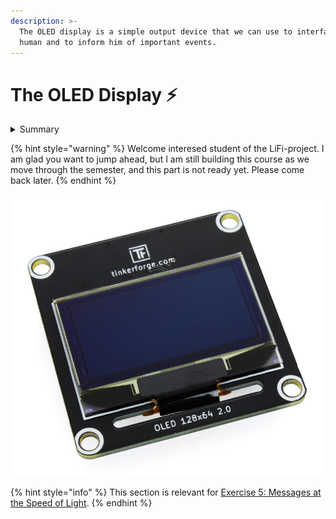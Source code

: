 ```yaml
---
description: >-
  The OLED display is a simple output device that we can use to interface with a
  human and to inform him of important events.
---
```


# The OLED Display ⚡

<details>

<summary>Summary</summary>

You find the code examples in the [LiFi-code GitHub repository](https://github.com/winf-hsos/LiFi-code) in [`devices/oled_display.py`](https://github.com/winf-hsos/LiFi-code/blob/main/devices/oled\_display.py).

</details>

{% hint style="warning" %}
Welcome interesed student of the LiFi-project. I am glad you want to jump ahead, but I am still building this course as we move through the semester, and this part is not ready yet. Please come back later.
{% endhint %}

![](<../../.gitbook/assets/image (46).png>)

{% hint style="info" %}
This section is relevant for [Exercise 5: Messages at the Speed of Light](https://github.com/winf-hsos/lifi-exercises/raw/main/exercises/05\_exercise\_messages\_speed\_of\_light.pdf).
{% endhint %}
